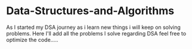 # Data-Structures-and-Algorithms
As I started my DSA journey as i learn new things i will keep on solving problems.
Here I'll add all the problems I solve regarding DSA feel free to optimize the code.....
